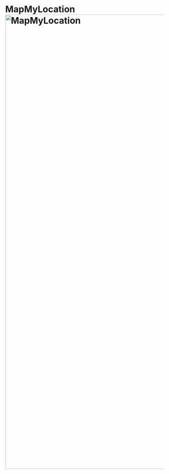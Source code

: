 # MapMyLocation<img width="1440" alt="MapMyLocation" src="https://user-images.githubusercontent.com/84095451/158056622-e4ac499d-2b7e-487b-8308-914dad33a6b1.png">
